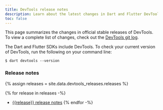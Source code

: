 ```yaml
---
title: DevTools release notes
description: Learn about the latest changes in Dart and Flutter DevTools.
toc: false
---
```


This page summarizes the changes in official stable releases of DevTools.
To view a complete list of changes, check out the
[DevTools git log]({{site.repo.organization}}/devtools/commits/master).

The Dart and Flutter SDKs include DevTools.
To check your current version of DevTools,
run the following on your command line:

```terminal
$ dart devtools --version
```

### Release notes

{% assign releases = site.data.devtools_releases.releases %}

{% for release in releases -%}
* [{{release}} release notes]({{site.url}}/tools/devtools/release-notes/release-notes-{{release}})
{% endfor -%}

